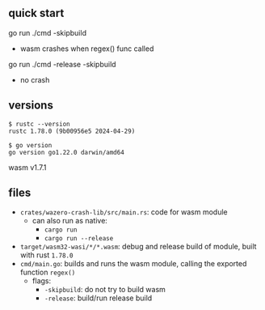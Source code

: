 ## quick start

go run ./cmd -skipbuild
  - wasm crashes when regex() func called

go run ./cmd -release -skipbuild
  - no crash

## versions

```
$ rustc --version
rustc 1.78.0 (9b00956e5 2024-04-29)

$ go version
go version go1.22.0 darwin/amd64
```

wasm v1.7.1

## files
* `crates/wazero-crash-lib/src/main.rs`: code for wasm module
  * can also run as native:
    * `cargo run`
    * `cargo run --release`
* `target/wasm32-wasi/*/*.wasm`: debug and release build of module, built with rust `1.78.0`
* `cmd/main.go`: builds and runs the wasm module, calling the exported function `regex()`
  * flags:
    * `-skipbuild`: do not try to build wasm
    * `-release`: build/run release build
